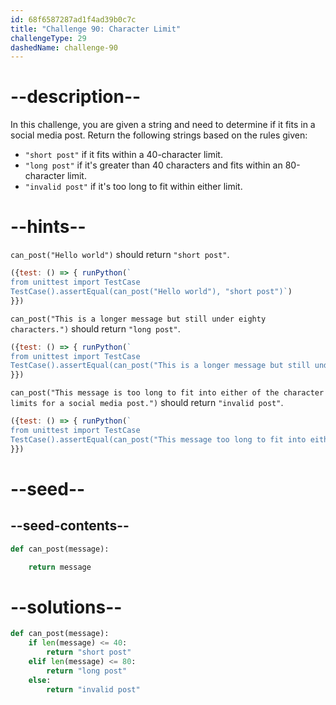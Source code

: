 ```yaml
---
id: 68f6587287ad1f4ad39b0c7c
title: "Challenge 90: Character Limit"
challengeType: 29
dashedName: challenge-90
---
```


# --description--

In this challenge, you are given a string and need to determine if it fits in a social media post. Return the following strings based on the rules given:

- `"short post"` if it fits within a 40-character limit.
- `"long post"` if it's greater than 40 characters and fits within an 80-character limit.
- `"invalid post"` if it's too long to fit within either limit.

# --hints--

`can_post("Hello world")` should return `"short post"`.

```js
({test: () => { runPython(`
from unittest import TestCase
TestCase().assertEqual(can_post("Hello world"), "short post")`)
}})
```

`can_post("This is a longer message but still under eighty characters.")` should return `"long post"`.

```js
({test: () => { runPython(`
from unittest import TestCase
TestCase().assertEqual(can_post("This is a longer message but still under eighty characters."), "long post")`)
}})
```

`can_post("This message is too long to fit into either of the character limits for a social media post.")` should return `"invalid post"`.

```js
({test: () => { runPython(`
from unittest import TestCase
TestCase().assertEqual(can_post("This message too long to fit into either of the character limits for a social media post."), "invalid post")`)
}})
```

# --seed--

## --seed-contents--

```py
def can_post(message):

    return message
```

# --solutions--

```py
def can_post(message):
    if len(message) <= 40:
        return "short post"
    elif len(message) <= 80:
        return "long post"
    else:
        return "invalid post"
```
